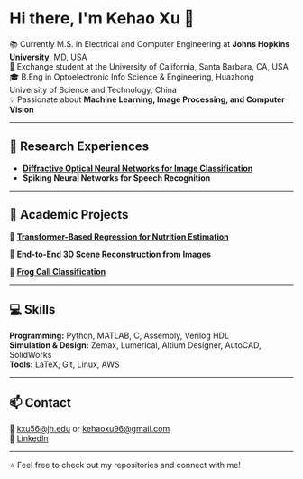 # Hi there, I'm Kehao Xu 👋

📚 Currently M.S. in Electrical and Computer Engineering at **Johns Hopkins University**, MD, USA  
📍 Exchange student at the University of California, Santa Barbara, CA, USA  
🎓 B.Eng in Optoelectronic Info Science & Engineering, Huazhong University of Science and Technology, China  
💡 Passionate about **Machine Learning, Image Processing, and Computer Vision**

---

## 🔬 Research Experiences  

- **[Diffractive Optical Neural Networks for Image Classification](https://github.com/KehaoXu/diffractive-optical-neural-networks-with-coherence.git)**
- **Spiking Neural Networks for Speech Recognition**
<!--
- **Wavelength Selective Switch (WSS)** – Designed and optimized optical systems using Zemax
- **Biomedical Engineering** – Investigating the correlation between organoid size and optimal drug concentration  
-->



---

## 🚀 Academic Projects

🔹 **[Transformer-Based Regression for Nutrition Estimation](https://github.com/JasperLuo0228/NutriBench.git)**  
<!--
- Built a regression model to predict carbohydrate content from textual meal descriptions
- Extracted sentence embeddings with the pre-trained BERT model and trained a multi-layer regressor
- Achieved a mean absolute error (MAE) of around 4 on the validation dataset through model fine-tuning
-->

🔹 **[End-to-End 3D Scene Reconstruction from Images](https://github.com/Wayne0758/Computer-Vision.git)**  
<!--
- Implemented a full pipeline from automatic feature matching (SPSG, SIFT, etc) to 3D sparse point cloud generation
- Estimated camera parameters using SfM and rendered the reconstructed scene via NeRF
-->

🔹 **[Frog Call Classification](https://github.com/KehaoXu/Optimization.git)**  
<!--
- Realized classification tasks using different machine learning models
- Compared the results of different models and multi-classification methods
-->

<!--
🔹 **Computer Vision [(link)](https://github.com/KehaoXu/Computer-Vision.git)**  
- Implemented edge detection, feature matching, and image stitching
- Built Convolutional Neural Networks (CNN) for image classification with MNIST datasets

🔹 **Waveform Generator**
- Designed waveform generation using C programming  
- Implemented circuit and PCB design with Altium Designer

🔹 **[Biological Balanced Neuronal Networks](https://github.com/KehaoXu/Balanced_Networks.git)**  
- Developed Leaky Integrate-and-Fire (LIF) neuron models with Python
- Simulated neuronal networks with Poisson-distributed inputs  
-->

---

## 💻 Skills  

**Programming:** Python, MATLAB, C, Assembly, Verilog HDL  
**Simulation & Design:** Zemax, Lumerical, Altium Designer, AutoCAD, SolidWorks  
**Tools:** LaTeX, Git, Linux, AWS 

---


## 📫 Contact  
📧 [kxu56@jh.edu](mailto:kxu56@jh.edu) or [kehaoxu96@gmail.com](mailto:kehaoxu96@gmail.com)  
💼 [LinkedIn](https://www.linkedin.com/in/kehao-xu-360117355) 
<!--  🔗 [Google Scholar](https://scholar.google.com/citations?user=yourID)   -->

---

⭐ Feel free to check out my repositories and connect with me!
